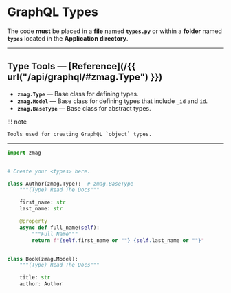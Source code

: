 # GraphQL **Types**

The code **must** be placed in a **file** named **`types.py`** or within a **folder** named **`types`** located in the **Application directory**.

---

## Type Tools — [Reference](/{{ url("/api/graphql/#zmag.Type") }})

- **`zmag.Type`** — Base class for defining types.
- **`zmag.Model`** — Base class for defining types that include `_id` and `id`.
- **`zmag.BaseType`** — Base class for abstract types.

!!! note

    Tools used for creating GraphQL `object` types.

---

```python title="types.py"
import zmag


# Create your <types> here.

class Author(zmag.Type):  # zmag.BaseType
    """(Type) Read The Docs"""

    first_name: str
    last_name: str

    @property
    async def full_name(self):
        """Full Name"""
        return f"{self.first_name or ""} {self.last_name or ""}"


class Book(zmag.Model):
    """(Type) Read The Docs"""

    title: str
    author: Author
```
